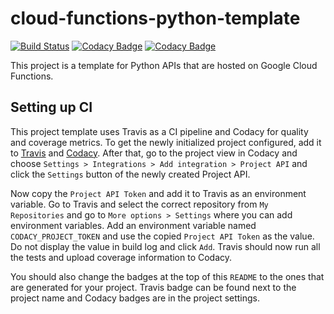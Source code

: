 cloud-functions-python-template
===============================
[![Build Status](https://travis-ci.org/osakunta/cloud-functions-python-template.svg?branch=master)](https://travis-ci.org/osakunta/cloud-functions-python-template)
[![Codacy Badge](https://api.codacy.com/project/badge/Grade/be2ab5b8f0bb462ea16814c1a78603ea)](https://www.codacy.com/app/V-Kopio/cloud-functions-python-template?utm_source=github.com&amp;utm_medium=referral&amp;utm_content=osakunta/cloud-functions-python-template&amp;utm_campaign=Badge_Grade)
[![Codacy Badge](https://api.codacy.com/project/badge/Coverage/be2ab5b8f0bb462ea16814c1a78603ea)](https://www.codacy.com/app/V-Kopio/cloud-functions-python-template?utm_source=github.com&utm_medium=referral&utm_content=osakunta/cloud-functions-python-template&utm_campaign=Badge_Coverage)

This project is a template for Python APIs that are hosted on Google Cloud Functions.

Setting up CI
-------------
This project template uses Travis as a CI pipeline and Codacy for quality and coverage metrics. To get the newly
initialized project configured, add it to [Travis](https://travis-ci.org/account/repositories) and 
[Codacy](https://app.codacy.com/wizard/projects). After that, go to the project view in Codacy and choose 
`Settings > Integrations > Add integration > Project API` and click the `Settings` button of the newly created Project
API.

Now copy the `Project API Token` and add it to Travis as an environment variable. Go to Travis and select the correct
repository from `My Repositories` and go to `More options > Settings` where you can add environment variables. Add an
environment variable named `CODACY_PROJECT_TOKEN` and use the copied `Project API Token` as the value. Do not display
the value in build log and click `Add`. Travis should now run all the tests and upload coverage information to Codacy.

You should also change the badges at the top of this `README` to the ones that are generated for your project. Travis
badge can be found next to the project name and Codacy badges are in the project settings.
